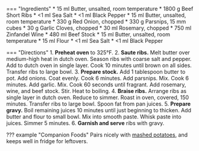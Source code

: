 === "Ingredients"
    * 15 ml Butter, unsalted, room temperature
    * 1800 g Beef Short Ribs
    * <1 ml Sea Salt
    * <1 ml Black Pepper
    * 15 ml Butter, unsalted, room temperature
    * 330 g Red Onion, chopped
    * 330 g Parsnips, 15 mm cubes
    * 30 g Garlic Cloves, chopped
    * 30 ml Rosemary, chopped
    * 750 ml Zinfandel Wine
    * 480 ml Beef Stock
    * 15 ml Butter, unsalted, room temperature
    * 15 ml Flour
    * <1 ml Sea Salt
    * <1 ml Black Pepper

=== "Directions"
    1. **Preheat oven** to 325°F.
    2. **Saute ribs.** Melt butter over medium-high heat in dutch oven. Season ribs with coarse salt and pepper. Add to dutch oven in single layer. Cook 10 minutes until brown on all sides. Transfer ribs to large bowl.
    3. **Prepare stock.** Add 1 tablespoon butter to pot. Add onions. Coat evenly. Cook 6 minutes. Add parsnips. Mix. Cook 6 minutes. Add garlic. Mix. Cook 60 seconds until fragrant. Add rosemary, wine, and beef stock. Stir. Heat to boiling.
    4. **Braise ribs.** Arrange ribs as single layer in dutch oven. Reduce to simmer. Roast in oven, covered, 150 minutes. Transfer ribs to large bowl. Spoon fat from pan juices.
    5. **Prepare gravy.** Boil remaining juices 10 minutes until just beginning to thicken. Add butter and flour to small bowl. Mix into smooth paste. Whisk paste into juices. Simmer 5 minutes.
    6. **Garnish and serve** ribs with gravy.

??? example "Companion Foods"
    Pairs nicely with [mashed potatoes](../sides/mashed-potatoes.md), and keeps well in fridge for leftovers.

[^1]:
    Inspired by [Zinfandel-Braised Beef Short Ribs with Rosemary-Parsnip Mashed Potatoes](https://www.epicurious.com/recipes/food/views/zinfandel-braised-beef-short-ribs-with-rosemary-parsnip-mashed-potatoes-352635).
